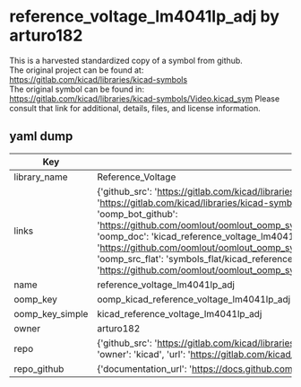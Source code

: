 # reference_voltage_lm4041lp_adj by arturo182  
This is a harvested standardized copy of a symbol from github.  
The original project can be found at:  
https://gitlab.com/kicad/libraries/kicad-symbols  
The original symbol can be found in:
https://gitlab.com/kicad/libraries/kicad-symbols/Video.kicad_sym
Please consult that link for additional, details, files, and license information.  
## yaml dump  
| Key | Value |  
| --- | --- |  
| library_name | Reference_Voltage |  
| links | {'github_src': 'https://gitlab.com/kicad/libraries/kicad-symbols/Video.kicad_sym', 'github_src_repo': 'https://gitlab.com/kicad/libraries/kicad-symbols', 'oomp_bot': 'kicad_reference_voltage_lm4041lp_adj/working', 'oomp_bot_github': 'https://github.com/oomlout/oomlout_oomp_symbol_bot/tree/main/kicad_reference_voltage_lm4041lp_adj/working', 'oomp_doc': 'kicad_reference_voltage_lm4041lp_adj/working', 'oomp_doc_github': 'https://github.com/oomlout/oomlout_oomp_symbol_doc/tree/main/kicad_reference_voltage_lm4041lp_adj/working', 'oomp_src_flat': 'symbols_flat/kicad_reference_voltage_lm4041lp_adj/working', 'oomp_src_flat_github': 'https://github.com/oomlout/oomlout_oomp_symbol_src/tree/main/kicad_reference_voltage_lm4041lp_adj/working'} |  
| name | reference_voltage_lm4041lp_adj |  
| oomp_key | oomp_kicad_reference_voltage_lm4041lp_adj |  
| oomp_key_simple | kicad_reference_voltage_lm4041lp_adj |  
| owner | arturo182 |  
| repo | {'github_src': 'https://gitlab.com/kicad/libraries/kicad-symbols/Video.kicad_sym', 'name': 'libraries/kicad-symbols', 'owner': 'kicad', 'url': 'https://gitlab.com/kicad/libraries/kicad-symbols'} |  
| repo_github | {'documentation_url': 'https://docs.github.com/rest/repos/repos#get-a-repository', 'message': 'Not Found'} |  

